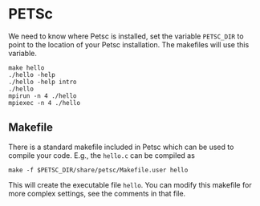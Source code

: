 # PETSc

We need to know where Petsc is installed, set the variable `PETSC_DIR` to point to the location of your Petsc installation. The makefiles will use this variable.

```shell
make hello
./hello -help
./hello -help intro
./hello
mpirun -n 4 ./hello
mpiexec -n 4 ./hello
```
## Makefile

There is a standard makefile included in Petsc which can be used to compile your code. E.g., the `hello.c` can be compiled as

```
make -f $PETSC_DIR/share/petsc/Makefile.user hello
```

This will create the executable file `hello`. You can modify this makefile for more complex settings, see the comments in that file.

